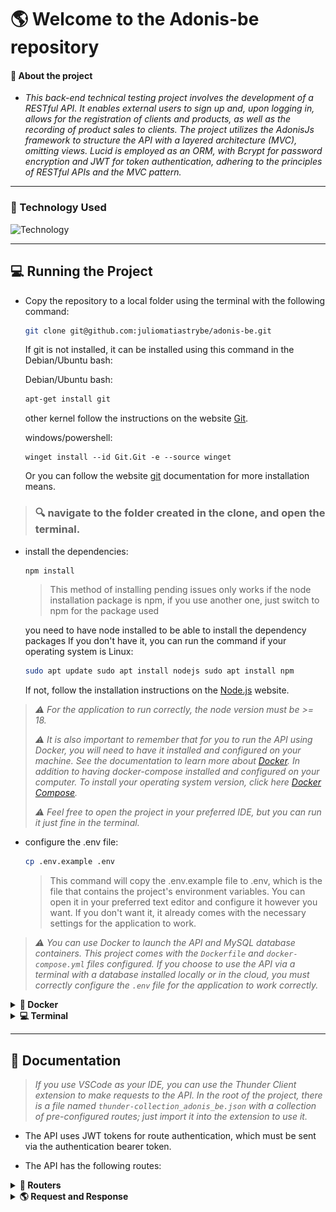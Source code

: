 
# 🌎 Welcome to the Adonis-be repository

#### 📄 About the project 

- *This back-end technical testing project involves the development of a RESTful API. It enables external users to sign up and, upon logging in, allows for the registration of clients and products, as well as the recording of product sales to clients. The project utilizes the AdonisJs framework to structure the API with a layered architecture (MVC), omitting views. Lucid is employed as an ORM, with Bcrypt for password encryption and JWT for token authentication, adhering to the principles of RESTful APIs and the MVC pattern.*


---

### 🚀 Technology Used

![Technology](https://skillicons.dev/icons?i=docker,nodejs,mysql,adonis,typescript)

---

## 💻 Running the Project

-  Copy the repository to a local folder using the terminal with the following command:
    ```bash
    git clone git@github.com:juliomatiastrybe/adonis-be.git
    ```

    If git is not installed, it can be installed using this command in the Debian/Ubuntu bash:

    Debian/Ubuntu bash:
    ```bash
    apt-get install git
    ```

    other kernel follow the instructions on the website [Git](https://git-scm.com/download/linux).

    windows/powershell:
    ```shell
    winget install --id Git.Git -e --source winget
    ```

    Or you can follow the website [git](https://git-scm.com/downloads) documentation for more installation means.

> ### 🔍️ navigate to the folder created in the clone, and open the terminal.

- install the dependencies:
  ```bash
  npm install
  ```
  > This method of installing pending issues only works if the node installation package is npm, if you use another one, just switch to npm for the package used

  you need to have node installed to be able to install the dependency packages
  If you don't have it, you can run the command if your operating system is Linux:
  ```bash
  sudo apt update sudo apt install nodejs sudo apt install npm
  ```

  If not, follow the installation instructions on the [Node.js](https://nodejs.org/en/download) website.

>*:warning: For the application to run correctly, the node version must be >= 18.*
>
>*:warning: It is also important to remember that for you to run the API using Docker, you will need to have it installed and configured on your machine. See the documentation to learn more about [Docker](https://docs.docker.com/get-docker/). In addition to having docker-compose installed and configured on your computer. To install your operating system version, click here [Docker Compose](https://docs.docker.com/compose/install/).*
>
>*:warning: Feel free to open the project in your preferred IDE, but you can run it just fine in the terminal.*

- configure the .env file:
  ```bash
  cp .env.example .env
  ```
  > This command will copy the .env.example file to .env, which is the file that contains the project's environment variables. You can open it in your preferred text editor and configure it however you want. If you don't want it, it already comes with the necessary settings for the application to work.

>*:warning: You can use Docker to launch the API and MySQL database containers. This project comes with the `Dockerfile` and `docker-compose.yml` files configured. If you choose to use the API via a terminal with a database installed locally or in the cloud, you must correctly configure the `.env` file for the application to work correctly.*

<details> 
  <summary><strong>🐋 Docker</strong></summary>

>*:warning: Before you begin, your docker-compose needs to be at version 1.29 or higher. [See here](https://www.digitalocean.com/community/tutorials/how-to-install-and-use-docker-compose-on-ubuntu-20-04-pt) or [in the documentation](https://docs.docker.com/compose/install/) how to install it. In the first article, you can replace where it is with `1.26.0` with `1.29.2`.*
>
>*:warning: It's important to note that the containers will run on port 3333 for API and 3306 for MySQL database, so if you are using them, simply swap the ports in the .env file.*


- For the API to start working, you first have to run docker-compose:

  ```bash
  docker-compose up -d
  ```

- When executing this command, wait for the API to become functional. checking through the adonis_app container log with the command:

  ```bash
  docker logs -f adonis_app
  ```

  >When typing this command, a log should appear in the terminal with the same information as in the image below. Showing that the API is operational.

  ![STARTED_API](./public/img/started_api.png)

- After the application is operational, migrations and seeders are deleted. And the API will be operational to receive requests.

- If you need to reset the API database, run the command:

  ```bash
  npm run db:reset
  ```
  >This command will delete all data from the database and run the migrations and seeders again.

</details>

<details>
  <summary><strong>💻 Terminal</strong></summary>

*To run the API via terminal, as already mentioned, you need to put the necessary information in the .env file for the API to connect to the MySQL database. By choosing this option, you must provide the necessary information for the API to be functional.*

>*:warning: Before running any command, it is necessary to ensure that the connection to the database is working and that a database has already been created. Pay attention to the name provided in the environment variable in .env: `DB_DATABASE`.*

- Run in the terminal:

  ```bash
  npm run dev
  ```
  >This command will start the API in development mode, and you will be able to access it via `http://localhost:3333` if that is the port passed. If you want to change the port, you can do so in the .env file. This way the API will be functional and ready to receive requests.


- To reset the API, run the command:
    ```bash
    npm run db:reset
    ```

- To stop the API in terminal, press `Ctrl + C` or case macOS `Cmd + C`.

  
</details>

---

## 📝 Documentation

>*If you use VSCode as your IDE, you can use the Thunder Client extension to make requests to the API. In the root of the project, there is a file named `thunder-collection_adonis_be.json` with a collection of pre-configured routes; just import it into the extension to use it.*

- The API uses JWT tokens for route authentication, which must be sent via the authentication bearer token.

- The API has the following routes:

<details>
  <summary><strong>📖 Routers</strong></summary>


---

### Route Users

| Method | Endpoint | Description | Authentication |
| ----------- | ------------------------ | ----------------- | -------------------- |
| POST | /user | create a new user | NOT |
| PUT | /user/:id| update a user by id | YES |
| PATCH| /blogs/:id| update specific fields of a user by id | YES |

---

### Route Login

| Method | Endpoint | Description | Authentication |
| ----------- | ------------------------ | ----------------- | -------------------- |
| POST | /login | login user | NOT |

---

### Route Clients

| Method | Endpoint | Description | Authentication |
| ----------- | ------------------------ | ----------------- | -------------------- |
| GET | /client | list all clients | YES |
| GET | /client/sales/:id | list all sales of a client by id and filter by date by month and year | YES |
| POST | /client | create a new client | YES |
| PUT | /client/:id | update a client by id | YES |
| PATCH | /client/:id | update specific fields of a client by id | YES |
| DELETE | /client/:id | delete a client by id and automatically delete all sales of this client | YES |

---

### Route Products

| Method | Endpoint | Description | Authentication |
| ----------- | ------------------------ | ----------------- | -------------------- |
| GET | /product | list all products | YES |
| POST | /product | create a new product | YES |
| PUT | /product/:id | update a product by id | YES |
| PATCH | /product/:id | update specific fields of a product by id | YES |
| DELETE | /product/:id | delete a product by id (soft delete) | YES |

---

### Route Sales

| Method | Endpoint | Description | Authentication |
| ----------- | ------------------------ | ----------------- | -------------------- |
| GET | /sale | list all sales with client and product | YES |
| POST | /sale | create a new sale | YES |
| DELETE | /sale/:id | delete a sale by id | YES |

---

</details>

<details>
  <summary><strong> 🌎 Request and Response</strong></summary>

  ---

  <details>
    <summary><strong>Users</strong></summary>

  ---

  ### Users
  <details>
    <summary><strong>Create a new user</strong></summary>

  #### Create a new user

  - **Method**: POST
  - **Endpoint**: /user
  - **Description**: Create a new user
  - **Authentication**: NO

  #### Request

  ```json
  {
    "email": "johndoe@doe.com",
    "password": "123456"
  }
  ```
  - validation:
    - email: required, unique, format email valid
    - password: required, min:6

  #### Response

  - exemple of response:

  - **Status**: 201
  ```json
  {
    "id": 1,
    "email": "johndoe@doe.com"
  }
  ```

  ---

  - **status**: 400
  ```json
  {
    "message": "Invalid email"
  }
  ```
  ---
  
  - **status**: 409
  ```json
  {
    "message": "Email already exists"
  }
  ```
  ---

  - **status**: 500
  ```json
  {
    "message": "Internal server error"
  }
  ```

  ---

  </details>


  <details>
    <summary><strong>Update a user by id</strong></summary>

  #### Update a user by id

  - **Method**: PUT
  - **Endpoint**: /user/:id
  - **Description**: Update a user by id
  - **Authentication**: YES

  #### Request

  ```json
  {
    "email": "exemple@exemple.com",
    "password": "123456"
  }
  ```
  - authentication: Bearer Token
    - token: required
    - format: Bearer token
    - Get the token in the login route

  - validation:
    - email: required, unique, format email valid
    - password: required, min:6

  #### Response

  - exemple of response:

  - **Status**: 200
  ```json
  {
    "id": 1,
    "email": "exemple@exemple.com"
  }
  ```

  ---

  - **status**: 400
  ```json
  {
    "message": "Invalid email"
  }
  ```

  ---

  - **status**: 409
  ```json
  {
    "message": "Email already exists"
  }
  ```

  ---

  - **status**: 500
  ```json
  {
    "message": "Internal server error"
  }
  ```

  </details>

</details>

---

<details>
  <summary><strong>Login</strong></summary>

  ### Login

  #### Login user

  - **Method**: POST
  - **Endpoint**: /login
  - **Description**: Login user
  - **Authentication**: NO

  #### Request

  ```json
  {
    "email": "user@user.com",
    "password": "123456"
  }
  ```
  - validation:
    - email: required, format email valid
    - password: required, min:6

  #### Response

  - exemple of response:

  - **Status**: 200
  ```json
  {
    "token": "eyJhbGciOiJIUzI1NiIsInR5cCI6IkpXVCJ9.eyJpZCI6MiwiZW1haWwiOiJ1c2VyQHVzZXIuY29tIiwiaWF0IjoxNzIwMTU5MDAxLCJleHAiOjE3MjEwMjMwMDF9.3UQBzWrJXSSaoipfKWBU1f0-hMt_-JDbE8EhIMCfKSE"
  }
  ```
  ---

  - **status**: 400
  ```json
  {
    "message": "Invalid email"
  }
  ```

  ---

  - **status**: 401
  ```json
  {
    "message": "Invalid email or password"
  }
  ```

  ---

  - **status**: 500
  ```json
  {
    "message": "Internal server error"
  }
  ```
  </details>

</details>
